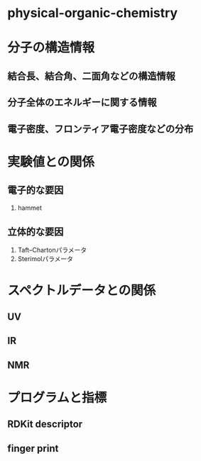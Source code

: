 # physical-organic-chemistry

# 分子の構造情報
## 結合長、結合角、二面角などの構造情報

## 分子全体のエネルギーに関する情報

## 電子密度、フロンティア電子密度などの分布

# 実験値との関係
## 電子的な要因
1. hammet

## 立体的な要因
1. Taft–Chartonパラメータ
2. Sterimolパラメータ

# スペクトルデータとの関係

## UV

## IR

## NMR

# プログラムと指標
## RDKit descriptor

## finger print

